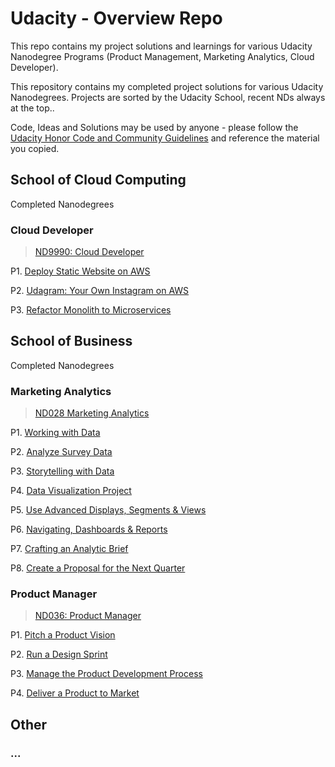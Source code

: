 # Udacity - Overview Repo
This repo contains my project solutions and learnings for various Udacity Nanodegree Programs (Product Management, Marketing Analytics, Cloud Developer).

This repository contains my completed project solutions for various Udacity Nanodegrees. Projects are sorted by the Udacity School, recent NDs always at the top..

Code, Ideas and Solutions may be used by anyone - please follow the [Udacity Honor Code and Community Guidelines](https://www.udacity.com/legal/en-eu/community-guidelines) and reference the material you copied.

## School of Cloud Computing
Completed Nanodegrees

### Cloud Developer
> [ND9990: Cloud Developer](https://www.udacity.com/course/cloud-developer-nanodegree--nd9990)

P1. [Deploy Static Website on AWS](https://github.com/chk-code/cdnd-01-staticwebsite)

P2. [Udagram: Your Own Instagram on AWS](https://github.com/chk-code/cdnd-02-image-filter)

P3. [Refactor Monolith to Microservices](https://github.com/chk-code/cdnd-03-microservices)

## School of Business
Completed Nanodegrees

### Marketing Analytics
> [ND028 Marketing Analytics](https://www.udacity.com/course/marketing-analytics-nanodegree--nd028)

P1. [Working with Data](https://github.com/chk-code/MAND-01-Working_w_Data)

P2. [Analyze Survey Data](https://github.com/chk-code/MAND-02-Analyze_Survey_Data)

P3. [Storytelling with Data](https://github.com/chk-code/MAND-03-Storytelling_w_Data)

P4. [Data Visualization Project](https://github.com/chk-code/MAND-04-DataViz_Project)

P5. [Use Advanced Displays, Segments & Views](https://github.com/chk-code/MAND-05-Advanced-Displays-Segments-Views)

P6. [Navigating, Dashboards & Reports](https://github.com/chk-code/MAND-06-Navigating-Dashboards-Reports)

P7. [Crafting an Analytic Brief](https://github.com/chk-code/MAND-07-Crafting_Analytic_Brief)

P8. [Create a Proposal for the Next Quarter](https://github.com/chk-code/MAND-08-Create_Proposal_Next_Quarter)

### Product Manager
> [ND036: Product Manager](https://www.udacity.com/course/product-manager-nanodegree--nd036)

P1. [Pitch a Product Vision](https://github.com/chk-code/PMND-01-Pitch_Product_Vision)

P2. [Run a Design Sprint](https://github.com/chk-code/PMND-02-Run_Design_Sprint)

P3. [Manage the Product Development Process](https://github.com/chk-code/PMND-03-Manage_ProdDev_Proc)

P4. [Deliver a Product to Market](https://github.com/chk-code/PMND-04-Deliver_Prod_Market)

## Other
### ...

